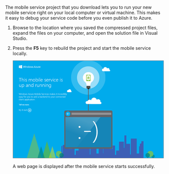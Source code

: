 

The mobile service project that you download lets you to run your new mobile service right on your local computer or virtual machine. This makes it easy to debug your service code before you even publish it to Azure.

1. Browse to the location where you saved the compressed project files, expand the files on your computer, and open the solution file in Visual Studio.

2. Press the **F5** key to rebuild the project and start the mobile service locally.

	![](./media/mobile-services-dotnet-backend-test-local-service/mobile-service-startup.png)

	A web page is displayed after the mobile service starts successfully.